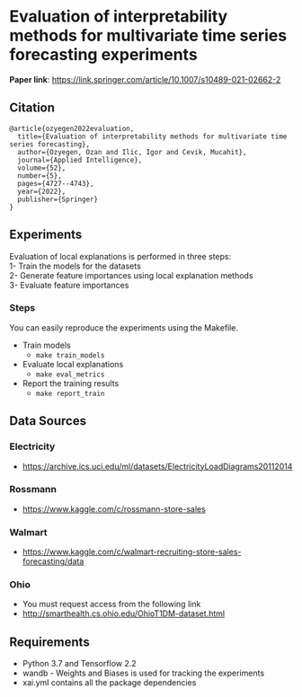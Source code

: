 # Evaluation of interpretability methods for multivariate time series forecasting experiments

**Paper link**: https://link.springer.com/article/10.1007/s10489-021-02662-2
## Citation
```
@article{ozyegen2022evaluation,
  title={Evaluation of interpretability methods for multivariate time series forecasting},
  author={Ozyegen, Ozan and Ilic, Igor and Cevik, Mucahit},
  journal={Applied Intelligence},
  volume={52},
  number={5},
  pages={4727--4743},
  year={2022},
  publisher={Springer}
}
```

## Experiments
Evaluation of local explanations is performed in three steps: <br>
1- Train the models for the datasets <br>
2- Generate feature importances using local explanation methods <br>
3- Evaluate feature importances <br>

### Steps
You can easily reproduce the experiments using the Makefile.
- Train models
    - `make train_models`
- Evaluate local explanations
    - `make eval_metrics`
- Report the training results
    - `make report_train`

## Data Sources
### Electricity
- https://archive.ics.uci.edu/ml/datasets/ElectricityLoadDiagrams20112014
### Rossmann
- https://www.kaggle.com/c/rossmann-store-sales
### Walmart
- https://www.kaggle.com/c/walmart-recruiting-store-sales-forecasting/data
### Ohio
- You must request access from the following link
- http://smarthealth.cs.ohio.edu/OhioT1DM-dataset.html

## Requirements
- Python 3.7 and Tensorflow 2.2
- wandb - Weights and Biases is used for tracking the experiments
- xai.yml contains all the package dependencies
